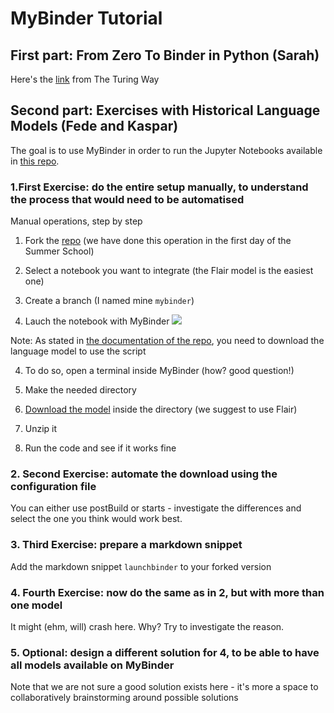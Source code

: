 # MyBinder Tutorial

## First part: From Zero To Binder in Python (Sarah)
Here's the [link](https://github.com/alan-turing-institute/the-turing-way/blob/master/workshops/boost-research-reproducibility-binder/workshop-presentations/zero-to-binder-python.md) from The Turing Way 

## Second part: Exercises with Historical Language Models (Fede and Kaspar)

The goal is to use MyBinder in order to run the Jupyter Notebooks available in [this repo](https://github.com/Living-with-machines/histLM).

### 1.First Exercise: do the entire setup manually, to understand the process that would need to be automatised

Manual operations, step by step

1. Fork the [repo](https://github.com/Living-with-machines/histLM) (we have done this operation in the first day of the Summer School)

2. Select a notebook you want to integrate (the Flair model is the easiest one)

2. Create a branch (I named mine `mybinder`)

3. Lauch the notebook with MyBinder
![](https://i.imgur.com/4RubGlA.png)

Note: As stated in [the documentation of the repo](https://github.com/Living-with-machines/histLM#download), you need to download the language model to use the script

4. To do so, open a terminal inside MyBinder (how? good question!)

5. Make the needed directory 

6. [Download the model](https://zenodo.org/record/4782245#.YQEyYFNKjlx) inside the directory (we suggest to use Flair) 

7. Unzip it

8. Run the code and see if it works fine

### 2. Second Exercise: automate the download using the configuration file

You can either use postBuild or starts - investigate the differences and select the one you think would work best.

### 3. Third Exercise: prepare a markdown snippet

Add the markdown snippet `launchbinder` to your forked version

### 4. Fourth Exercise: now do the same as in 2, but with more than one model 

It might (ehm, will) crash here. Why? Try to investigate the reason.

### 5. Optional: design a different solution for 4, to be able to have all models available on MyBinder

Note that we are not sure a good solution exists here - it's more a space to collaboratively brainstorming around possible solutions
